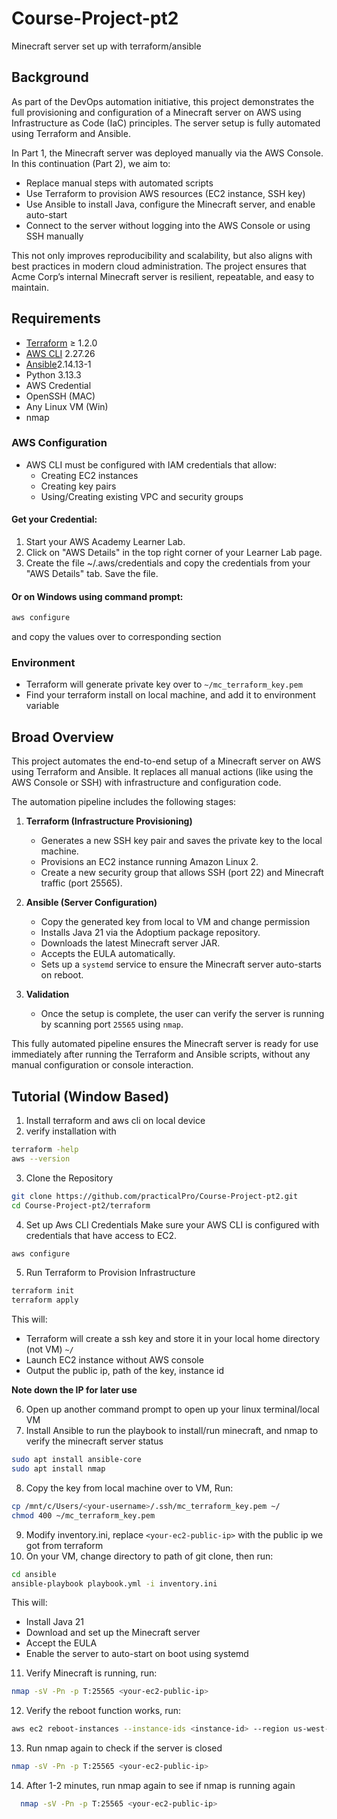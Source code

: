 # Course-Project-pt2
Minecraft server set up with terraform/ansible

## Background

As part of the DevOps automation initiative, this project demonstrates the full provisioning and configuration of a Minecraft server on AWS using Infrastructure as Code (IaC) principles. The server setup is fully automated using Terraform and Ansible.

In Part 1, the Minecraft server was deployed manually via the AWS Console. In this continuation (Part 2), we aim to:

- Replace manual steps with automated scripts
- Use Terraform to provision AWS resources (EC2 instance, SSH key)
- Use Ansible to install Java, configure the Minecraft server, and enable auto-start
- Connect to the server without logging into the AWS Console or using SSH manually

This not only improves reproducibility and scalability, but also aligns with best practices in modern cloud administration. The project ensures that Acme Corp’s internal Minecraft server is resilient, repeatable, and easy to maintain.



## Requirements
- [Terraform](https://developer.hashicorp.com/terraform/tutorials/aws-get-started/install-cli) ≥ 1.2.0
- [AWS CLI](https://docs.aws.amazon.com/cli/latest/userguide/getting-started-install.html) 2.27.26 
- [Ansible](https://docs.ansible.com/ansible/latest/installation_guide/installation_distros.html)2.14.13-1
- Python 3.13.3
- AWS Credential
- OpenSSH (MAC)
- Any Linux VM (Win)
- nmap

### AWS Configuration
- AWS CLI must be configured with IAM credentials that allow:
  - Creating EC2 instances
  - Creating key pairs
  - Using/Creating existing VPC and security groups

#### Get your Credential:
1. Start your AWS Academy Learner Lab.
2. Click on "AWS Details" in the top right corner of your Learner Lab page.
3. Create the file ~/.aws/credentials and copy the credentials from your "AWS Details" tab. Save the file.

#### Or on Windows using command prompt:

```bash
aws configure
```

and copy the values over to corresponding section

### Environment
- Terraform will generate private key over to
```~/mc_terraform_key.pem```
- Find your terraform install on local machine, and add it to environment variable

## Broad Overview

This project automates the end-to-end setup of a Minecraft server on AWS using Terraform and Ansible. It replaces all manual actions (like using the AWS Console or SSH) with infrastructure and configuration code.

The automation pipeline includes the following stages:

1. **Terraform (Infrastructure Provisioning)**
   - Generates a new SSH key pair and saves the private key to the local machine.
   - Provisions an EC2 instance running Amazon Linux 2.
   - Create a new security group that allows SSH (port 22) and Minecraft traffic (port 25565).

2. **Ansible (Server Configuration)**
   - Copy the generated key from local to VM and change permission
   - Installs Java 21 via the Adoptium package repository.
   - Downloads the latest Minecraft server JAR.
   - Accepts the EULA automatically.
   - Sets up a `systemd` service to ensure the Minecraft server auto-starts on reboot.

4. **Validation**
   - Once the setup is complete, the user can verify the server is running by scanning port `25565` using `nmap`.

This fully automated pipeline ensures the Minecraft server is ready for use immediately after running the Terraform and Ansible scripts, without any manual configuration or console interaction.

## Tutorial (Window Based)
1. Install terraform and aws cli on local device
2. verify installation with
```bash
terraform -help
aws --version
```
3. Clone the Repository
```bash
git clone https://github.com/practicalPro/Course-Project-pt2.git
cd Course-Project-pt2/terraform
```
4. Set up Aws CLI Credentials
Make sure your AWS CLI is configured with credentials that have access to EC2.
```bash
aws configure
```
5. Run Terraform to Provision Infrastructure
```bash
terraform init
terraform apply
```
This will:
- Terraform will create a ssh key and store it in your local home directory (not VM) ```~/```
- Launch EC2 instance without AWS console
- Output the public ip, path of the key, instance id

**Note down the IP for later use**

6. Open up another command prompt to open up your linux terminal/local VM
7. Install Ansible to run the playbook to install/run minecraft, and nmap to verify the minecraft server status
```bash
sudo apt install ansible-core
sudo apt install nmap
```
8. Copy the key from local machine over to VM, Run:
```bash
cp /mnt/c/Users/<your-username>/.ssh/mc_terraform_key.pem ~/
chmod 400 ~/mc_terraform_key.pem
```
9. Modify inventory.ini, replace ```<your-ec2-public-ip>``` with the public ip we got from terraform
10. On your VM, change directory to path of git clone, then run:
```bash
cd ansible
ansible-playbook playbook.yml -i inventory.ini
```
This will:
- Install Java 21
- Download and set up the Minecraft server
- Accept the EULA
- Enable the server to auto-start on boot using systemd
11. Verify Minecraft is running, run:
  ```bash
  nmap -sV -Pn -p T:25565 <your-ec2-public-ip>
  ```
12. Verify the reboot function works, run:
```bash
aws ec2 reboot-instances --instance-ids <instance-id> --region us-west-2
```
13. Run nmap again to check if the server is closed
  ```bash
  nmap -sV -Pn -p T:25565 <your-ec2-public-ip>
  ```
14. After 1-2 minutes, run nmap again to see if nmap is running again
```bash
  nmap -sV -Pn -p T:25565 <your-ec2-public-ip>
  ```
